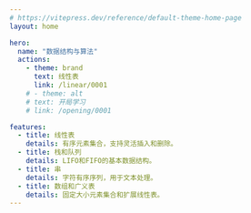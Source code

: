 ```yaml
---
# https://vitepress.dev/reference/default-theme-home-page
layout: home

hero:
  name: "数据结构与算法"
  actions:
    - theme: brand
      text: 线性表
      link: /linear/0001
    # - theme: alt
    # text: 开局学习
    # link: /opening/0001

features:
  - title: 线性表
    details: 有序元素集合，支持灵活插入和删除。
  - title: 栈和队列
    details: LIFO和FIFO的基本数据结构。
  - title: 串
    details: 字符有序序列，用于文本处理。
  - title: 数组和广义表
    details: 固定大小元素集合和扩展线性表。
---
```

